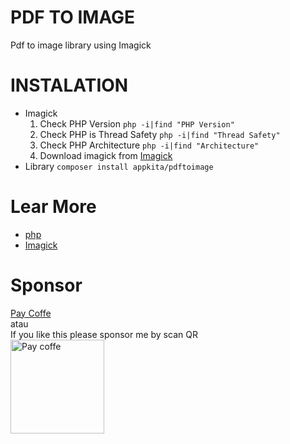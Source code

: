 # PDF TO IMAGE

Pdf to image library using Imagick

# INSTALATION

- Imagick
  1. Check PHP Version `php -i|find "PHP Version"`
  2. Check PHP is Thread Safety `php -i|find "Thread Safety"`
  3. Check PHP Architecture `php -i|find "Architecture"`
  4. Download imagick from [Imagick](https://pecl.php.net/package/imagick)
- Library
  `composer install appkita/pdftoimage`

# Lear More

- [php](https://www.php.net/manual/en)
- [Imagick](https://www.php.net/manual/en/book.imagick.php)

# Sponsor

[Pay Coffe](https://invoice.xendit.co/donation/appkita) <br>
atau<br>
If you like this please sponsor me by scan QR <br>
<img src="https://app-kita.com/sponsor.png" width="150" title="Pay coffe"/>
